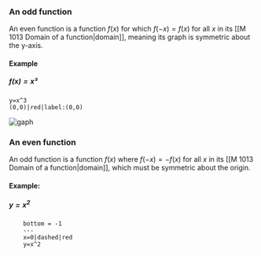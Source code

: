 ### An odd function

An even function is a function $f(x)$ for which $f(-x) = f(x)$ for all $x$ in its [[M 1013 Domain of a function|domain]], meaning its graph is symmetric about the y-axis.

#### Example
##### $f(x) = x³$
```desmos-graph
y=x^3
(0,0)|red|label:(0,0)

```
![gaph](../graphs/desmos-graph-db35c27d540c83062bc9c20f4a9de97eabef26d0eaa15327ff8d55cdb1a57c56.svg)
### An even function

An odd function is a function $f(x)$ where $f(-x) = -f(x)$ for all $x$ in its [[M 1013 Domain of a function|domain]], which must be symmetric about the origin.

#### Example: 
##### $y = x^2$
```desmos-graph
	bottom = -1
	---
	x=0|dashed|red
	y=x^2
```